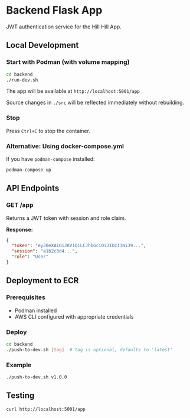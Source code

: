 # Backend Flask App

JWT authentication service for the Hill Hill App.

## Local Development

### Start with Podman (with volume mapping)
```bash
cd backend
./run-dev.sh
```

The app will be available at `http://localhost:5001/app`

Source changes in `./src` will be reflected immediately without rebuilding.

### Stop
Press `Ctrl+C` to stop the container.

### Alternative: Using docker-compose.yml
If you have `podman-compose` installed:
```bash
podman-compose up
```

## API Endpoints

### GET /app
Returns a JWT token with session and role claim.

**Response:**
```json
{
  "token": "eyJ0eXAiOiJKV1QiLCJhbGciOiJIUzI1NiJ9...",
  "session": "a1b2c3d4...",
  "role": "User"
}
```

## Deployment to ECR

### Prerequisites
- Podman installed
- AWS CLI configured with appropriate credentials

### Deploy
```bash
cd backend
./push-to-dev.sh [tag]  # tag is optional, defaults to 'latest'
```

### Example
```bash
./push-to-dev.sh v1.0.0
```

## Testing
```bash
curl http://localhost:5001/app
```

